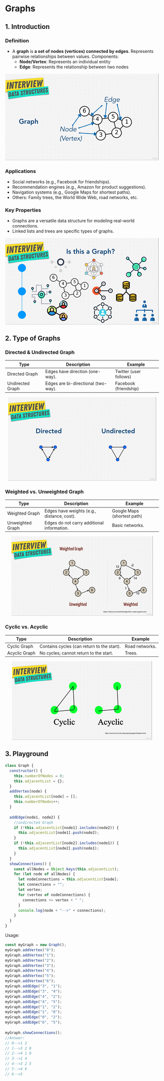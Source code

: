 # Graphs

## 1. Introduction

### Definition

- A **graph** is **a set of nodes (vertices) connected by edges**. Represents pairwise relationships between values. Components:
  - **Node/Vertex**: Represents an individual entity
  - **Edge**: Represents the relationship between two nodes

<p align="center">
    <img src="../assets/graph.png">
</p>

### Applications

- Social networks (e.g., Facebook for friendships).
- Recommendation engines (e.g., Amazon for product suggestions).
- Navigation systems (e.g., Google Maps for shortest paths).
- Others: Family trees, the World Wide Web, road networks, etc.

### Key Properties

- Graphs are a versatile data structure for modeling real-world connections.
- Linked lists and trees are specific types of graphs.

<p align="center">
    <img src="../assets/graph-real-world.png">
</p>

## 2. Type of Graphs

### Directed & Undirected Graph

| Type             | Description                              | Example                |
|------------------|------------------------------------------|------------------------|
| Directed Graph   | Edges have direction (one-way).          | Twitter (user follows) |
| Undirected Graph | Edges are bi-directional (two-way).      | Facebook (friendship)  |

<p align="center">
    <img src="../assets/graph-directed-undirected.png">
</p>

### Weighted vs. Unweighted Graph

| Type             | Description                                | Example                     |
|------------------|--------------------------------------------|-----------------------------|
| Weighted Graph   | Edges have weights (e.g., distance, cost). | Google Maps (shortest path) |
| Unweighted Graph | Edges do not carry additional information. | Basic networks.             |

<p align="center">
    <img src="../assets/graph-weighted-unweighted.png">
</p>

### Cyclic vs. Acyclic

| Type            | Description                               | Example            |
|-----------------|-------------------------------------------|--------------------|
| Cyclic Graph    | Contains cycles (can return to the start).| Road networks.     |
| Acyclic Graph   | No cycles; cannot return to the start.    | Trees.             |

<p align="center">
    <img src="../assets/graph-cyclic-acyclic.png">
</p>

## 3. Playground
```js
class Graph {
  constructor() {
    this.numberOfNodes = 0;
    this.adjacentList = {};
  }
  addVertex(node) {
    this.adjacentList[node] = [];
    this.numberOfNodes++;
  }

  addEdge(node1, node2) {
    //undirected Graph
    if (!this.adjacentList[node1].includes(node2)) {
      this.adjacentList[node1].push(node2);
    }
    if (!this.adjacentList[node2].includes(node1)) {
      this.adjacentList[node2].push(node1);
    }
  }
  showConnections() {
    const allNodes = Object.keys(this.adjacentList);
    for (let node of allNodes) {
      let nodeConnections = this.adjacentList[node];
      let connections = "";
      let vertex;
      for (vertex of nodeConnections) {
        connections += vertex + " ";
      }
      console.log(node + "-->" + connections);
    }
  }
}
```

Usage:
```js
const myGraph = new Graph();
myGraph.addVertex("0");
myGraph.addVertex("1");
myGraph.addVertex("2");
myGraph.addVertex("3");
myGraph.addVertex("4");
myGraph.addVertex("5");
myGraph.addVertex("6");
myGraph.addEdge("3", "1");
myGraph.addEdge("3", "4");
myGraph.addEdge("4", "2");
myGraph.addEdge("4", "5");
myGraph.addEdge("1", "2");
myGraph.addEdge("1", "0");
myGraph.addEdge("0", "2");
myGraph.addEdge("6", "5");

myGraph.showConnections();
//Answer:
// 0-->1 2
// 1-->3 2 0
// 2-->4 1 0
// 3-->1 4
// 4-->3 2 5
// 5-->4 6
// 6-->5
```